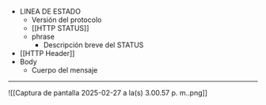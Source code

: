 - LINEA DE ESTADO
	- Versión del protocolo
	- [[HTTP STATUS]]
	- phrase
		- Descripción breve del STATUS
- [[HTTP Header]]
- Body
	- Cuerpo del mensaje
***
![[Captura de pantalla 2025-02-27 a la(s) 3.00.57 p. m..png]]